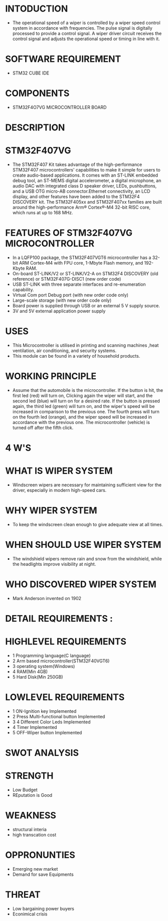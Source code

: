 # INTODUCTION
* The operational speed of a wiper is controlled by a wiper speed control system in accordance with frequencies. The pulse signal is digitally processed to provide a control signal. A wiper driver circuit receives the control signal and adjusts the operational speed or timing in line with it.

# SOFTWARE REQUIREMENT
* STM32 CUBE IDE

# COMPONENTS
* STM32F4O7VG MICROCONTROLLER BOARD

# DESCRIPTION
# STM32F407VG
* The STM32F407 Kit takes advantage of the high-performance STM32F407 microcontrollers' capabilities to make it simple for users to create audio-based applications. It comes with an ST-LINK embedded debug tool, an ST-MEMS digital accelerometer, a digital microphone, an audio DAC with integrated class D speaker driver, LEDs, pushbuttons, and a USB OTG micro-AB connector.Ethernet connectivity, an LCD display, and other features have been added to the STM32F4 DISCOVERY kit. The STM32F405xx and STM32F407xx families are built around the high-performance Arm® Cortex®-M4 32-bit RISC core, which runs at up to 168 MHz.

# FEATURES OF STM32F407VG MICROCONTROLLER
* In a LQFP100 package, the STM32F407VGT6 microcontroller has a 32-bit ARM Cortex-M4 with FPU core, 1-Mbyte Flash memory, and 192-Kbyte RAM.
* On-board ST-LINK/V2 or ST-LINK/V2-A on STM32F4 DISCOVERY (old reference) or STM32F407G-DISC1 (new order code)
* USB ST-LINK with three separate interfaces and re-enumeration capability.
* Virtual Com port Debug port (with new order code only)
* Large-scale storage (with new order code only)
* Board power is supplied through USB or an external 5 V supply source.
* 3V and 5V external application power supply

# USES
* This Microcontroller is utilised in printing and scanning machines ,heat ventilation, air conditioning, and security systems.
* This module can be found in a variety of household products.
# WORKING PRINCIPLE
* Assume that the automobile is the microcontroller. If the button is hit, the first led (red) will turn on, Clicking again  the wiper will start, and the second led (blue) will turn on for a desired rate. If the button is pressed again, the third led (green) will turn on, and the wiper's speed will be increased in comparison to the previous one. The fourth press will turn on the fourth led (orange), and the wiper speed will be increased in accordance with the previous one. The microcontroller (vehicle) is turned off after the fifth click.

# 4 W'S
# WHAT IS WIPER SYSTEM
* Windscreen wipers are necessary for maintaining sufficient view for the driver, especially in modern high-speed cars.

# WHY WIPER SYSTEM
* To keep the windscreen clean enough to give adequate view at all times.

# WHEN SHOULD USE WIPER SYSTEM
* The windshield wipers remove rain and snow from the windshield, while the headlights improve visibility at night.

# WHO DISCOVERED WIPER SYSTEM
* Mark Anderson invented on 1902

# DETAIL REQUIREMENTS :

# HIGHLEVEL REQUIREMENTS
* 1	Programming language(C language)
* 2	Arm based microcontroller(STM32F40VGT6)
* 3	operating system(Windows)
* 4	RAM(Min 4GB)
* 5	Hard Disk(Min 250GB)

# LOWLEVEL REQUIREMENTS

* 1	ON-Ignition key	Implemented
* 2	Press Multi-functional button	Implemented
* 3	4 Different Color Leds	Implemented
* 4	Timer	Implemented
* 5	OFF-Wiper button	Implemented

# SWOT ANALYSIS
# STRENGTH
* Low Budget
* REputation is Good
# WEAKNESS
* structural interia
* high transcation cost
# OPPRONUNTIES
* Emerging new market
* Demand for save Equipments
# THREAT
* Low bargaining power buyers
* Econimical crisis






